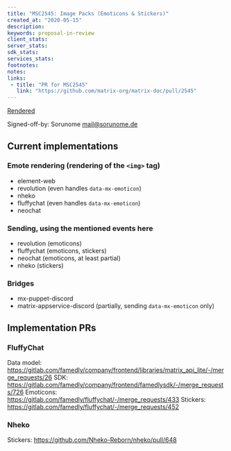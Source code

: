 ```yaml
---
title: "MSC2545: Image Packs (Emoticons & Stickers)"
created_at: "2020-05-15"
description:
keywords: proposal-in-review
client_stats:
server_stats:
sdk_stats:
services_stats:
footnotes:
notes:
links:
 - title: "PR for MSC2545"
   link: "https://github.com/matrix-org/matrix-doc/pull/2545"
---
```

[Rendered](https://github.com/Sorunome/matrix-doc/blob/soru/emotes/proposals/2545-emotes.md)

Signed-off-by: Sorunome <mail@sorunome.de>

## Current implementations
### Emote rendering (rendering of the `<img>` tag)
 - element-web
 - revolution (even handles `data-mx-emoticon`)
 - nheko
 - fluffychat (even handles `data-mx-emoticon`)
 - neochat
### Sending, using the mentioned events here
 - revolution (emoticons)
 - fluffychat (emoticons, stickers)
 - neochat (emoticons, at least partial)
 - nheko (stickers)

### Bridges
 - mx-puppet-discord
 - matrix-appservice-discord (partially, sending `data-mx-emoticon` only)

## Implementation PRs
### FluffyChat
Data model: https://gitlab.com/famedly/company/frontend/libraries/matrix_api_lite/-/merge_requests/26
SDK: https://gitlab.com/famedly/company/frontend/famedlysdk/-/merge_requests/726
Emoticons: https://gitlab.com/famedly/fluffychat/-/merge_requests/433
Stickers: https://gitlab.com/famedly/fluffychat/-/merge_requests/452

### Nheko
Stickers:  https://github.com/Nheko-Reborn/nheko/pull/648
